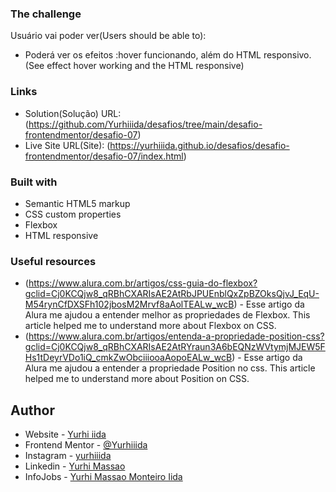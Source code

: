 ### The challenge

Usuário vai poder ver(Users should be able to):

- Poderá ver os efeitos :hover funcionando, além do HTML responsivo. (See effect  hover working and the HTML responsive)

### Links

- Solution(Solução) URL: (https://github.com/Yurhiiida/desafios/tree/main/desafio-frontendmentor/desafio-07)
- Live Site URL(Site): (https://yurhiiida.github.io/desafios/desafio-frontendmentor/desafio-07/index.html)

### Built with

- Semantic HTML5 markup
- CSS custom properties
- Flexbox
- HTML responsive

### Useful resources

- (https://www.alura.com.br/artigos/css-guia-do-flexbox?gclid=Cj0KCQjw8_qRBhCXARIsAE2AtRbJPUEnblQxZpBZOksQjvJ_EqU-M54rynCfDXSFh102jbosM2Mrvf8aAolTEALw_wcB) - Esse artigo da Alura me ajudou a entender melhor as propriedades de Flexbox.
This article helped me to understand more about Flexbox on CSS.
- (https://www.alura.com.br/artigos/entenda-a-propriedade-position-css?gclid=Cj0KCQjw8_qRBhCXARIsAE2AtRYraun3A6bEQNzWVtymjMJEW5FHs1tDeyrVDo1iQ_cmkZwObciiiooaAopoEALw_wcB) - Esse artigo da Alura me ajudou a entender a propriedade Position no css.
This article helped me to understand more about Position on CSS.

## Author

- Website - [Yurhi iida](https://github.com/Yurhiiida?tab=repositories)
- Frontend Mentor - [@Yurhiiida](https://www.frontendmentor.io/profile/Yurhiiida)
- Instagram - [yurhiiida](https://www.instagram.com/yurhiiida/)
- Linkedin - [Yurhi Massao](https://www.linkedin.com/in/yurhi-massao-54a863231/)
- InfoJobs - [Yurhi Massao Monteiro Iida](https://www.infojobs.com.br/candidate/cv/detail2.aspx)
